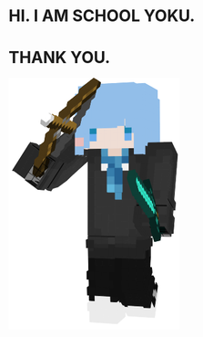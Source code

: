 # HI. I AM SCHOOL YOKU.

# THANK YOU.

![tgdeg](https://raw.githubusercontent.com/ToolsRem/ToolsRem.github.io/main/photo.png)
